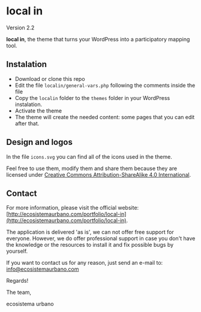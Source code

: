 local in
========
Version 2.2

**local in**, the theme that turns your WordPress into a participatory mapping tool.

## Instalation
+ Download or clone this repo
+ Edit the file `localin/general-vars.php` following the comments inside the file
+ Copy the `localin` folder to the `themes` folder in your WordPress instalation.
+ Activate the theme
+ The theme will create the needed content: some pages that you can edit after that.

## Design and logos
In the file `icons.svg` you can find all of the icons used in the theme.

Feel free to use them, modify them and share them because they are licensed under [Creative Commons Attribution-ShareAlike 4.0 International](http://creativecommons.org/licenses/by-sa/4.0/).

## Contact
For more information, please visit the official website: [http://ecosistemaurbano.com/portfolio/local-in](http://ecosistemaurbano.com/portfolio/local-in).

The application is delivered 'as is', we can not offer free support for everyone. However, we do offer professional support in case you don't have the knowledge or the resources to install it and fix possible bugs by yourself. 

If you want to contact us for any reason, just send an e-mail to: [info@ecosistemaurbano.com](mailto:info@ecosistemaurbano.org)

Regards!

The team,

ecosistema urbano
